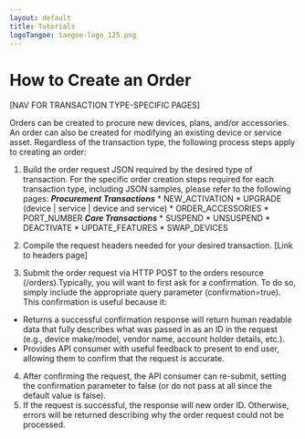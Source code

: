 ```yaml
---
layout: default
title: Tutorials
logoTangoe: tangoe-logo_125.png
---
```


# How to Create an Order

[NAV FOR TRANSACTION TYPE-SPECIFIC PAGES]

Orders can be created to procure new devices, plans, and/or accessories.  An order can also be created for modifying an existing device or service asset. Regardless of the transaction type, the following process steps apply to creating an order:

1. Build the order request JSON required by the desired type of transaction. For the specific order creation steps required for each transaction type, including JSON samples, please refer to the following pages:
	***Procurement Transactions***
		* NEW_ACTIVATION
		* UPGRADE (device | service | device and service)
		* ORDER_ACCESSORIES 
		* PORT_NUMBER
	***Care Transactions***
		* SUSPEND
		* UNSUSPEND
		* DEACTIVATE
		* UPDATE_FEATURES
		* SWAP_DEVICES

2. Compile the request headers needed for your desired transaction. [Link to headers page]
3. Submit the order request via HTTP POST to the orders resource (/orders).Typically, you will want to first ask for a confirmation. To do so, simply include the appropriate query parameter (confirmation=true). This confirmation is useful because it:
 * Returns a successful confirmation response will return  human readable data that fully describes what was passed in as an ID in the request (e.g., device make/model, vendor name, account holder details, etc.).
 * Provides API consumer with useful feedback to present to end user, allowing them to confirm that the request is accurate.
4. After confirming the request, the API consumer can re-submit, setting the confirmation parameter to false (or do not pass at all since the default value is false). 
5. If the request is successful, the response will new order ID. Otherwise, errors will be returned describing why the order request could not be processed.

 


